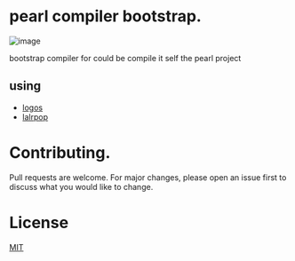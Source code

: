 # pearl compiler bootstrap.
![image](https://github.com/user-attachments/assets/8ac122bf-9724-4633-9b88-88559706a3b3)

bootstrap compiler for could be compile it self the pearl project

## using
- [logos](https://github.com/maciejhirsz/logos)
- [lalrpop](https://github.com/lalrpop/lalrpop)

# Contributing.
Pull requests are welcome. For major changes, please open an issue first to discuss what you would like to change.

# License
[MIT](https://choosealicense.com/licenses/mit/)
